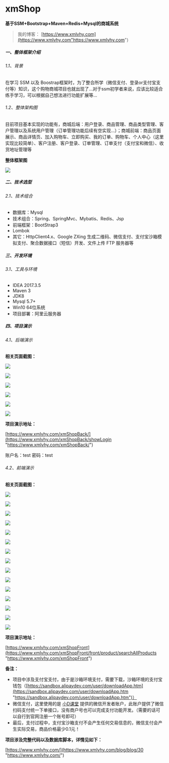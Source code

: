 # xmShop 					

**基于SSM+Bootstrap+Maven+Redis+Mysql的商城系统**

> 我的博客： [https://www.xmlvhy.com](https://www.xmlvhy.com"https://www.xmlvhy.com")

##### 一、整体框架介绍
###### 1.1、背景
在学习 SSM 以及 Boostrap框架时，为了整合所学（微信支付、登录or支付宝支付等）知识，这个购物商城项目也就出现了...对于ssm初学者来说，应该比较适合练手学习，可以根据自己想法进行功能扩展等...

###### 1.2、整体架构图
目前项目基本实现的功能有，商城后端：用户登录、商品管理、商品类型管理、客户管理以及系统用户管理（订单管理功能后续有空实现...）；商城前端：商品页面展示、商品详情页、加入购物车、立即购买、我的订单、购物车、个人中心（这里实现比较简单）、客户注册、客户登录、订单管理、订单支付（支付宝和微信）、收货地址管理等

**整体框架图**

![](https://www.xmlvhy.com/images/xmshop/xmshop.png)

##### 二、技术选型
###### 2.1、技术组合
- 数据库：Mysql
- 技术组合：Spring、SpringMvc、Mybatis、Redis、Jsp
- 前端框架：BootStrap3
- Lombok
- 其它：HttpClient4.x、Google ZXing 生成二维码、微信支付、支付宝沙箱模拟支付、聚合数据接口（短信）开发、文件上传 FTP 服务器等

##### 三、开发环境
###### 3.1、工具与环境
- IDEA 2017.3.5
- Maven 3
- JDK8
- Mysql 5.7+
- Win10 64位系统
- 项目部署：阿里云服务器

##### 四、项目演示
###### 4.1、后端演示

**相关页面截图：**

![](https://www.xmlvhy.com/images/xmshop/back6.png)

![](https://www.xmlvhy.com/images/xmshop/back1.png)

![](https://www.xmlvhy.com/images/xmshop/back2.png)

![](https://www.xmlvhy.com/images/xmshop/back3.png)

![](https://www.xmlvhy.com/images/xmshop/back4.png)

![](https://www.xmlvhy.com/images/xmshop/back5.png)

**项目演示地址：**

[https://www.xmlvhy.com/xmShopBack/](https://www.xmlvhy.com/xmShopBack/showLogin "https://www.xmlvhy.com/xmShopBack/")

账户名：test
密码：test

###### 4.2、前端演示

**相关页面截图：**

![](https://www.xmlvhy.com/images/xmshop/front.png)

![](https://www.xmlvhy.com/images/xmshop/front1.png)

![](https://www.xmlvhy.com/images/xmshop/front2.png)

![](https://www.xmlvhy.com/images/xmshop/front3.png)

![](https://www.xmlvhy.com/images/xmshop/front4.png)

![](https://www.xmlvhy.com/images/xmshop/front5.png)

![](https://www.xmlvhy.com/images/xmshop/front6.png)

![](https://www.xmlvhy.com/images/xmshop/front7.png)

![](https://www.xmlvhy.com/images/xmshop/front8.png)

![](https://www.xmlvhy.com/images/xmshop/front9.png)

![](https://www.xmlvhy.com/images/xmshop/front10.png)

![](https://www.xmlvhy.com/images/xmshop/front11.png)

![](https://www.xmlvhy.com/images/xmshop/front12.png)

![](https://www.xmlvhy.com/images/xmshop/front13.png)

![](https://www.xmlvhy.com/images/xmshop/front14.png)

**项目演示地址：**

[https://www.xmlvhy.com/xmShopFront](https://www.xmlvhy.com/xmShopFront/front/product/searchAllProducts "https://www.xmlvhy.com/xmShopFront")

**备注：**

- 项目中涉及支付宝支付，由于是沙箱环境支付，需要下载，沙箱环境的支付宝钱包（[https://sandbox.alipaydev.com/user/downloadApp.htm](https://sandbox.alipaydev.com/user/downloadApp.htm "https://sandbox.alipaydev.com/user/downloadApp.htm")）
- 微信支付，这里使用的是 [小D课堂](https://xdclass.net "小D课堂") 提供的微信开发者账户，此账户提供了微信扫码支付统一下单接口，没有商户号也可以完成支付功能开发。（需要的话可以自行到官网注册一个账号即可）
- 最后，支付过程中，支付宝沙箱支付不会产生任何交易信息的，微信支付会产生实际交易，商品价格最少0.1元！

**项目涉及完整代码以及数据库脚本，详情见如下：**

[https://www.xmlvhy.com/](https://www.xmlvhy.com/blog/blog/30 "https://www.xmlvhy.com/")